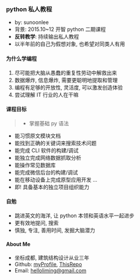 ### python 私人教程
* by: sunoonlee
* 背景: 2015.10~12 开智 python 二期课程
* **反转教学**: 持续输出私人教程
* 以半年前的自己为假想对象, 也希望对同类人有用

#### 为什么学编程

1. 尽可能把大脑从愚蠢的重复性劳动中解救出来
2. 数据爆炸, 信息爆炸, 需要更聪明地提取和管理
3. 编程有足够的开放性, 灵活度, 可以激发创造体验
4. 尝试理解 IT 行业的人在干嘛

#### 课程目标
>* 掌握基础 py 语法
* 能习惯原文模块文档
* 能找到正确的关键词来搜索技术问题
* 能完成 CLI 软件的构建/调试
* 能独立完成网络数据抓取分析
* 能操作常见数据库
* 能完成微信后台的构建/调试
* 能在移动设备上完成原型应用开发 ...
* 即! 具备基本的独立项目组织能力

#### 自勉
* 跳进英文的海洋, 让 python 本领和英语水平一起进步
* 更有效地提问, 搜索
* 慎独, 专注, 善用时间, 发掘大脑潜力

#### About Me

* 坐标成都, 建筑结构设计从业三年
* Github: [myProfile](https://github.com/sunoonlee), [ThisRepo](https://github.com/sunoonlee/OMOOC2py)
* Email: helloliming@gmail.com